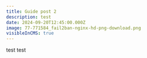 ```yaml
---
title: Guide post 2
description: test
date: 2024-09-20T12:45:00.000Z
image: 77-771584_fail2ban-nginx-hd-png-download.png
visibleInCMS: true
---
```

test test
